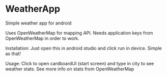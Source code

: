 # WeatherApp
Simple weather app for android

Uses OpenWeatherMap for mapping API. Needs application keys from OpenWeatherMap in order to work.

Installation:
Just open this in android studio and click run in device. Simple as that!

Usage:
Click to open cardboardUI (start screen) and type in city to see weather stats. See more info on stats from OpenWeatherMap
